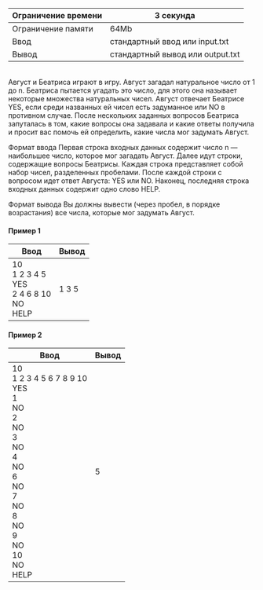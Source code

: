 | Ограничение времени 	| 3 секунда                        	|
|---------------------	|----------------------------------	|
| Ограничение памяти  	| 64Mb                             	|
| Ввод                	| стандартный ввод или input.txt   	|
| Вывод               	| стандартный вывод или output.txt 	|

\
Август и Беатриса играют в игру. Август загадал натуральное число от 1 до n. Беатриса пытается угадать это число, для этого она называет некоторые множества натуральных чисел. Август отвечает Беатрисе YES, если среди названных ей чисел есть задуманное или NO в противном случае. После нескольких заданных вопросов Беатриса запуталась в том, какие вопросы она задавала и какие ответы получила и просит вас помочь ей определить, какие числа мог задумать Август.

Формат ввода
Первая строка входных данных содержит число n — наибольшее число, которое мог загадать Август. Далее идут строки, содержащие вопросы Беатрисы. Каждая строка представляет собой набор чисел, разделенных пробелами. После каждой строки с вопросом идет ответ Августа: YES или NO. Наконец, последняя строка входных данных содержит одно слово HELP.

Формат вывода
Вы должны вывести (через пробел, в порядке возрастания) все числа, которые мог задумать Август.

#### Пример 1 ####

| Ввод                   	| Вывод 	|
|------------------------	|-------	|
| 10 <br /> 1 2 3 4 5 <br /> YES <br /> 2 4 6 8 10 <br /> NO <br /> HELP	| 1 3 5   	|

#### Пример 2 ####

| Ввод                   	| Вывод 	|
|------------------------	|-------	|
| 10 <br /> 1 2 3 4 5 6 7 8 9 10 <br /> YES <br /> 1 <br /> NO <br /> 2 <br /> NO <br /> 3 <br /> NO <br /> 4 <br /> NO <br /> 6 <br /> NO <br /> 7 <br /> NO <br /> 8 <br /> NO <br /> 9 <br /> NO <br /> 10 <br /> NO <br /> HELP	| 5   	|
